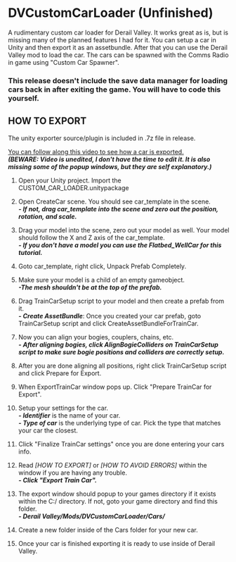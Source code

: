 # DVCustomCarLoader (Unfinished)

A rudimentary custom car loader for Derail Valley. It works great as is, but is missing many of the planned features I had for it. You can setup a car in Unity and then export it as an assetbundle. After that you can use the Derail Valley mod to load the car. The cars can be spawned with the Comms Radio in game using "Custom Car Spawner".

### This release doesn't include the save data manager for loading cars back in after exiting the game. You will have to code this yourself.

## HOW TO EXPORT

The unity exporter source/plugin is included in .7z file in release.

[You can follow along this video to see how a car is exported.](https://youtu.be/3_PHQM67WZ4)<br/>
***(BEWARE: Video is unedited, I don't have the time to edit it. It is also missing some of the popup windows, but they are self explanatory.)***

1) Open your Unity project. Import the CUSTOM_CAR_LOADER.unitypackage

2) Open CreateCar scene. You should see car_template in the scene.<br/>
***- If not, drag car_template into the scene and zero out the position, rotation, and scale.***

3) Drag your model into the scene, zero out your model as well. Your model should follow the X and Z axis of the car_template.<br/>
***- If you don't have a model you can use the Flatbed_WellCar for this tutorial.***

4) Goto car_template, right click, Unpack Prefab Completely.

5) Make sure your model is a child of an empty gameobject.<br/>
***-The mesh shouldn't be at the top of the prefab.***

6) Drag TrainCarSetup script to your model and then create a prefab from it.<br/>
***- Create AssetBundle***: Once you created your car prefab, goto TrainCarSetup script and click CreateAssetBundleForTrainCar.

7) Now you can align your bogies, couplers, chains, etc.<br/>
***- After aligning bogies, click AlignBogieColliders on TrainCarSetup script to make sure bogie positions and colliders are correctly setup.***

8) After you are done aligning all positions, right click TrainCarSetup script and click Prepare for Export.

9) When ExportTrainCar window pops up. Click "Prepare TrainCar for Export".

10) Setup your settings for the car.<br/>
***- Identifier*** is the name of your car.<br/>
***- Type of car*** is the underlying type of car. Pick the type that matches your car the closest.

11) Click "Finalize TrainCar settings" once you are done entering your cars info.

12) Read *[HOW TO EXPORT]* or *[HOW TO AVOID ERRORS]* within the window if you are having any trouble.<br/>
***- Click "Export Train Car".***

13) The export window should popup to your games directory if it exists within the C:/ directory. If not, goto your game directory and find this folder.<br/>
***- Derail Valley/Mods/DVCustomCarLoader/Cars/***

14) Create a new folder inside of the Cars folder for your new car.

15) Once your car is finished exporting it is ready to use inside of Derail Valley.
